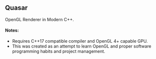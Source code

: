 ## Quasar

OpenGL Renderer in Modern C++.

#### Notes:
- Requires C++17 compatible compiler and OpenGL 4+ capable GPU.
- This was created as an attempt to learn OpenGL and proper software programming habits and project management.